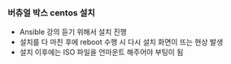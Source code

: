 ### 버츄얼 박스 centos 설치
- Ansible 강의 듣기 위해서 설치 진행
- 설치를 다 마친 후에 reboot 수행 시 다시 설치 화면이 뜨는 현상 발생
- 설치 이후에는 ISO 파일을 언마운트 해주어야 부팅이 됨
